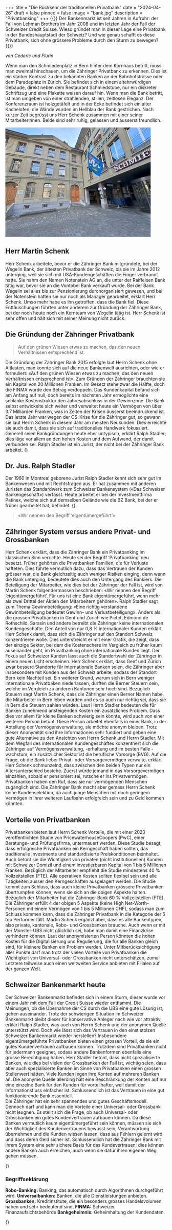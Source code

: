 +++
title = "Die Rückkehr der traditionellen Privatbank"
date = "2024-04-26"
draft = false
pinned = false
image = "bank.jpg"
description = "Privatbanking"
+++
{{<lead>}}
Der Bankenmarkt ist seit Jahren in Aufruhr: der Fall von Lehman Brothers im Jahr 2008 und im letzten Jahr der Fall der Schweizer Credit Suisse. Wieso gründet man in dieser Lage eine Privatbank in der Bundeshauptstadt der Schweiz? Und wie genau schafft es diese Privatbank, sich ohne grössere Probleme durch den Sturm zu bewegen?
{{</lead>}}

*von Cederic und Flurin*

Wenn man den Schmiedenplatz in Bern hinter dem Kornhaus betritt, muss man zweimal hinschauen, um die Zähringer Privatbank zu erkennen. Dies ist ein starker Kontrast zu den bekannten Banken an der Bahnhofstrasse oder dem Paradeplatz in Zürich. Sie befindet sich in einem altehrwürdigen Gebäude, direkt neben dem Restaurant Schmiedstube, nur ein diskreter Schriftzug und eine Plakette weisen darauf hin. Wenn man die Bank betritt, ist man umgeben von einer strahlenden, stillen, zeitlosen Eleganz. Der Konferenzraum ist holzgetäfelt und in der Ecke befindet sich ein alter Kachelofen; die Wände wurden im Hellblau der Bank gestrichen. Nach kurzer Zeit begrüsst uns Herr Schenk zusammen mit einer seiner Mitarbeiterinnen. Beide sind sehr ruhig, gelassen und äusserst freundlich. 

![Zähringer Privatbank von Aussen (© Bild von Fluirn)](bank.jpg)

## Herr Martin Schenk

Herr Schenk arbeitete, bevor er die Zähringer Bank mitgründete, bei der Wegelin Bank, der ältesten Privatbank der Schweiz, bis sie im Jahre 2012 unterging, weil sie sich mit USA-Kundengeschäften die Finger verbrannt hatte. Sie nahm den Namen Notenstein AG an, die unter der Raiffeisen Bank tätig war, bevor sie an die Vontobel Bank verkauft wurde. Bei der Bank Wegelin sei alles bis zur Pensionierung durchorganisiert gewesen, und bei der Notenstein hätten sie nur noch als Manager gearbeitet, erklärt Herr Schenk. Umso mehr habe es ihn getroffen, dass die Bank fiel. Diese Enttäuschungen führten unter anderem zur Gründung der Zähringer Bank, bei der noch heute noch ein Kernteam von Wegelin tätig ist. Herr Schenk ist sehr offen und hält sich mit seiner Meinung nicht zurück.

## Die Gründung der Zähringer Privatbank

> Auf den grünen Wiesen etwas zu machen, das den neuen Verhältnissen entsprechend ist.

Die Gründung der Zähringer Bank 2015 erfolgte laut Herrn Schenk ohne Altlasten, man konnte sich auf die neue Bankenwelt ausrichten, oder wie er formuliert: «Auf den grünen Wiesen etwas zu machen, das den neuen Verhältnissen entsprechend ist». Zum Gründen der Zähringer brauchten sie ein Kapital von 20 Millionen Franken. Im Gesetz stehe zwar die Hälfte, doch die FINMA würde den Betrag verdoppeln. Das Kundenkapital befand sich am Anfang auf null, doch bereits im nächsten Jahr ermöglichte eine schlanke Kostenstruktur den Jahresabschluss in der Gewinnzone. Die Bank selbst entwickelte sich weiter und verwaltet heute ein Vermögen von über 3.7 Milliarden Franken, was in Zeiten der Krisen äusserst beeindruckend ist. Das letzte Jahr war wegen der CS-Krise für die Zähringer gut, so gewann sie laut Herrn Schenk in diesem Jahr am meisten Neukunden. Dies erreichte sie auch damit, dass sie sich auf traditionelles Handwerk fokussiert. Generell seien Bankgründungen heute eher untypisch, erklärt Ralph Stadler; dies läge vor allem an den hohen Kosten und dem Aufwand, der damit verbunden sei. Ralph Stadler ist ein Jurist, der nicht bei der Zähringer Bank arbeitet.
{<box>}

## Dr. Jus. Ralph Stadler

Der 1960 in Montreal geborene Jurist Ralph Stadler kennt sich sehr gut im Bankenwesen und mit Rechtsfragen aus. Er hat zusammen mit anderen Juristen das Standardwerk zum Schweizer Bankensystem («Das Schweizer Bankengeschäft») verfasst. Heute arbeitet er bei der Investmentfirma Patinex, welche sich auf demselben Gelände wie die BZ Bank, bei der er früher gearbeitet hat, befindet. 
{</box>}

> «Wir nennen den Begriff ‘eigentümergeführt’»

## Zähringer System versus andere Privat- und Grossbanken

Herr Schenk erklärt, dass die Zähringer Bank ein Privatbanking im klassischen Sinn verrichte. Heute sei der Begriff ‘Privatbanking’ neu besetzt. Früher gehörten die Privatbanken Familien, die für Verluste hafteten. Dies führte vermutlich dazu, dass das Vertrauen der Kunden grösser war, die Bank gleichzeitig auch weniger Risiken einging, denn wenn die Bank unterging, bedeutete dies auch den Untergang des Bankiers. Die Beteiligung der Mitarbeiter, wie dies bei der Zähringer der Fall ist, wird von Martin Schenk folgendermassen beschrieben: «Wir nennen den Begriff ‘eigentümergeführt’. Für uns ist eine Bank eigentümergeführt, wenn mehr als zwei Drittel der Aktien den Mitarbeitern gehören». Ralph Stadler sagt zum Thema Gewinnbeteiligung: «Eine richtig verstandene Gewinnbeteiligung bedeutet Gewinn- und Verlustbeteiligung». 
Anders als die grossen Privatbanken in Genf und Zürich wie Pictet, Edmond de Rothschild, Sarasin und andere betreibt die Zähringer keine internationalen Kundengeschäfte. Den Anteil von nur 0,8 % internationaler Kunden erklärt Herr Schenk damit, dass sich die Zähringer auf den Standort Schweiz konzentrieren wolle. Dies unterstreicht er mit einer Grafik, die zeigt, dass der einzige Sektor, bei dem die Kostenschere im Vergleich zu früher kaum auseinander geht, im Privatbanking ohne internationale Kunden liegt. Der Fokus auf Schweizer Kunden lässt auch die Standortwahl der Zähringer in einem neuen Licht erscheinen. Herr Schenk erklärt, dass Genf und Zürich zwar bessere Standorte für internationale Banken seien, die Zähringer aber insbesondere mit Kunden aus der Schweiz arbeite, sodass der Standort Bern kein Nachteil sei.
Ein weiterer Grund, warum sich in Bern weniger internationale Privatbaken niederlassen, dürften die Berner Steuern sein, welche im Vergleich zu anderen Kantonen sehr hoch sind. Bezüglich Steuern sagt Martin Schenk, dass die Zähringer einen Berner Namen habe, die Mitarbeiter in Bern leben würden und es so auch nur richtig sei, dass sie in Bern die Steuern zahlen würden. 
Laut Herrn Stadler bedeuten die für Banken zunehmend ansteigenden Kosten ein zusätzliches Problem. Dass dies vor allem für kleine Banken schwierig sein könnte, wird auch von einer weiteren Person betont. Diese Person arbeitet ebenfalls in einer Bank, in der Abteilung der Vermögensverwaltung, sie möchte anonym bleiben. Trotz dieser Anonymität sind ihre Informationen sehr fundiert und geben eine gute Alternative zu den Ansichten von Herrn Schenk und Herrn Stadler.
Mit dem Wegfall des internationalen Kundengeschäftes konzentriert sich die Zähringer auf Vermögensverwaltung, -erhaltung und im besten Falle -wachstum; ein zusätzlicher Sektor ist die berufliche Vorsorge (BVG). Auf die Frage, ob die Bank lieber Privat- oder Vorsorgevermögen verwalte, erklärt Herr Schenk schmunzelnd, dass zwischen den beiden Typen nur ein Altersunterschied bestehe. Zuerst würde jemand in das Vorsorgevermögen einzahlen, sobald er pensioniert sei, rutsche er ins Privatvermögen. 
Privatbanken haben den Ruf, dass sie nur vermögenden Menschen zugänglich sind. Die Zähringer Bank macht aber gemäss Herrn Schenk keine Kundenselektion, da auch junge Menschen mit noch geringem Vermögen in ihrer weiteren Laufbahn erfolgreich sein und zu Geld kommen könnten. 

## Vorteile von Privatbanken

Privatbanken bieten laut Herrn Schenk Vorteile, die mit einer 2023 veröffentlichten Studie von PricewaterhouseCoopers (PwC), einer Beratungs- und Prüfungsfirma, untermauert werden. Diese Studie besagt, dass erfolgreiche Privatbanken ein Kerngeschäft haben sollten, das traditionelle Investments und standardisierte Preiskonditionen beinhaltet. Auch betont sie die Wichtigkeit von privaten (nicht institutionellen) Kunden mit Schweizer Domizil und einem investierbaren Kapital von 1 bis 5 Millionen Franken. Bezüglich der Mitarbeiter empfiehlt die Studie mindestens 40 % Vollzeitstellen (FTE). Alle operativen Kosten sollten flexibel sein und alle Tätigkeiten ausser den Kerngeschäften ausgelagert werden. Die Studie kommt zum Schluss, dass auch kleine Privatbanken grössere Privatbanken übertrumpfen können, wenn sie sich an die obigen Aspekte halten.
Bezüglich der Mitarbeiter hat die Zähringer Bank 60 % Vollzeitstellen (FTE). Die Zähringer erfüllt 4 der obigen 5 Aspekte (keine High Net-Worth-Personen mit einem Vermögen von 1 bis 5 Millionen CHF), sodass man zum Schluss kommen kann, dass die Zähringer Privatbank in die Kategorie der 5 top Performer fällt. 
Martin Schenk ergänzt aber, dass es alle Bankentypen, also private, kantonale, Robo- und Grossbanken brauche. Auch wenn er mit der Monster-UBS nicht glücklich sei, habe man damit eine Finanzkrise verhindern können. Laut der anonymisierten Person könnten die hohen Kosten für die Digitalisierung und Regulierung, die für alle Banken gleich sind, für kleinere Banken ein Problem werden. 
Unter Mitberücksichtigung aller Punkte darf man trotz der vielen Vorteile von Privatbanken die Wichtigkeit von Universal- oder Grossbanken nicht unterschätzen, zumal Letztere teilweise auch einen weltweiten Service anbieten mit Filialen auf der ganzen Welt. 

## Schweizer Bankenmarkt heute

Der Schweizer Bankenmarkt befindet sich in einem Sturm, dieser wurde vor einem Jahr mit dem Fall der Credit Suisse wieder entflammt. Die Meinungen, ob die Übernahme der CS durch die UBS eine gute Lösung ist, gehen auseinander. Trotz der schwierigen Situation im Schweizer Bankenmarkt bleibt dieser für konservative Anleger nach wie vor attraktiv, erklärt Ralph Stadler, was auch von Herrn Schenk und der anonymen Quelle unterstützt wird. 
Doch wie lässt sich das Vertrauen in den einst stolzen Schweizer Bankenmarkt wieder herstellen? Insbesondere eigentümergeführte Privatbanken bieten einen grossen Vorteil, da sie ein gutes Kundenvertrauen aufbauen können. Trotzdem sind Privatbanken nicht für jedermann geeignet, sodass andere Bankenformen ebenfalls eine grosse Berechtigung haben. Herr Stadler betont, dass nicht spezialisierte Banken, wie dies bei vielen der Grossbanken der Fall ist, wichtig seien, dass aber auch spezialisierte Banken im Sinne von Privatbanken einen grossen Stellenwert hätten. 
Viele Kunden legen ihre Konten auf mehreren Banken an. Die anonyme Quelle allerding hält eine Beschränkung der Konten auf nur eine einzelne Bank für den Kunden für vorteilhafter, weil damit der Informationsfluss einfacher ist. Schlussendlich ist das Vertrauen in eine gut funktionierende Bank essentiell.  
Die Zähringer hat ein sehr spannendes und gutes Geschäftsmodell. Dennoch darf und kann man die Vorteile einer Universal- oder Grossbank nicht leugnen. Es stellt sich die Frage, ob auch Universal- oder Grossbanken ein gutes Kundenvertrauen aufbauen können. Da diese Banken vermutlich kaum eigentümergeführt sein können, müssen sie sich der Wichtigkeit des Kundenvertrauens bewusst sein, Verantwortung übernehmen und die Kunden wissen lassen, dass aus Fehlern gelernt wird und dass deren Geld sicher ist. Schlussendlich hat die Zähringer Bank mit ihrem System eine sehr sichere Basis für das Kundevertrauen; dies können andere Banken auch erreichen, auch wenn sie dafür ihren eigenen Weg gehen müssen.


{<box>}

### Begriffseklärung

**Robo-Banking:** Banking, das automatisch durch Algorithmen durchgeführt wird.
**Universalbanken:** Banken, die alle Dienstleistungen anbieten.
**Grossbanken:** Kreditinstitute, die ein besonders grosses Handelsvolumen haben und sehr bedeutend sind.
**FINMA:** Schweizer Finanzaufsichtsbehörde 
**Bankgeheimnis:** Geheimhaltung der Kundendaten.

{</box>}
